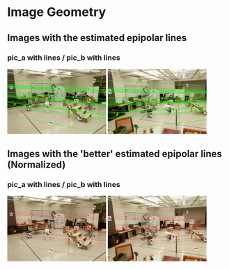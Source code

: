 # Image Geometry
## Images with the estimated epipolar lines
### pic_a with lines / pic_b with lines
<img src="https://github.com/LetThemSee/Computer-Vision-Walk-Through/blob/master/p3_image_geometry/output/ps3-2-c-1.png" width="45%"> 
<img src="https://github.com/LetThemSee/Computer-Vision-Walk-Through/blob/master/p3_image_geometry/output/ps3-2-c-2.png" width="45%"> 

## Images with the 'better' estimated epipolar lines (Normalized)
### pic_a with lines / pic_b with lines
<img src="https://github.com/LetThemSee/Computer-Vision-Walk-Through/blob/master/p3_image_geometry/output/ps3-2-e-1.png" width="45%"> 
<img src="https://github.com/LetThemSee/Computer-Vision-Walk-Through/blob/master/p3_image_geometry/output/ps3-2-e-2.png" width="45%"> 
